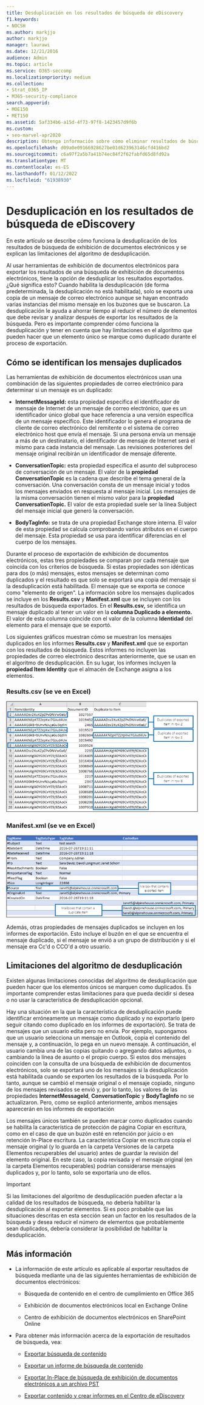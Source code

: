 ```yaml
---
title: Desduplicación en los resultados de búsqueda de eDiscovery
f1.keywords:
- NOCSH
ms.author: markjjo
author: markjjo
manager: laurawi
ms.date: 12/21/2016
audience: Admin
ms.topic: article
ms.service: O365-seccomp
ms.localizationpriority: medium
ms.collection:
- Strat_O365_IP
- M365-security-compliance
search.appverid:
- MOE150
- MET150
ms.assetid: 5af334b6-a15d-4f73-97f8-1423457d9f6b
ms.custom:
- seo-marvel-apr2020
description: Obtenga información sobre cómo eliminar resultados de búsqueda de exhibición de documentos electrónicos duplicados para que solo se exporte una copia de un mensaje de correo electrónico.
ms.openlocfilehash: d09a0e09166928627be01d623963146cfd416bd2
ms.sourcegitcommit: c6a97f2a5b7a41b74ec84f2f62fabfd65d8fd92a
ms.translationtype: MT
ms.contentlocale: es-ES
ms.lasthandoff: 01/12/2022
ms.locfileid: "61938930"
---
```

# <a name="de-duplication-in-ediscovery-search-results"></a>Desduplicación en los resultados de búsqueda de eDiscovery

En este artículo se describe cómo funciona la desduplicación de los resultados de búsqueda de exhibición de documentos electrónicos y se explican las limitaciones del algoritmo de desduplicación.
  
Al usar herramientas de exhibición de documentos electrónicos para exportar los resultados de una búsqueda de exhibición de documentos electrónicos, tiene la opción de desduplicar los resultados exportados. ¿Qué significa esto? Cuando habilita la desduplicación (de forma predeterminada, la desduplicación no está habilitada), solo se exporta una copia de un mensaje de correo electrónico aunque se hayan encontrado varias instancias del mismo mensaje en los buzones que se buscaron. La desduplicación le ayuda a ahorrar tiempo al reducir el número de elementos que debe revisar y analizar después de exportar los resultados de la búsqueda. Pero es importante comprender cómo funciona la desduplicación y tener en cuenta que hay limitaciones en el algoritmo que pueden hacer que un elemento único se marque como duplicado durante el proceso de exportación.
  
## <a name="how-duplicate-messages-are-identified"></a>Cómo se identifican los mensajes duplicados

Las herramientas de exhibición de documentos electrónicos usan una combinación de las siguientes propiedades de correo electrónico para determinar si un mensaje es un duplicado:
  
- **InternetMessageId:** esta propiedad especifica el identificador de mensaje de Internet de un mensaje de correo electrónico, que es un identificador único global que hace referencia a una versión específica de un mensaje específico. Este identificador lo genera el programa de cliente de correo electrónico del remitente o el sistema de correo electrónico host que envía el mensaje. Si una persona envía un mensaje a más de un destinatario, el identificador de mensaje de Internet será el mismo para cada instancia del mensaje. Las revisiones posteriores del mensaje original recibirán un identificador de mensaje diferente. 

- **ConversationTopic:** esta propiedad especifica el asunto del subproceso de conversación de un mensaje. El valor de la **propiedad ConversationTopic** es la cadena que describe el tema general de la conversación. Una conversación consta de un mensaje inicial y todos los mensajes enviados en respuesta al mensaje inicial. Los mensajes de la misma conversación tienen el mismo valor para la **propiedad ConversationTopic.** El valor de esta propiedad suele ser la línea Subject del mensaje inicial que generó la conversación. 

- **BodyTagInfo:** se trata de una propiedad Exchange store interna. El valor de esta propiedad se calcula comprobando varios atributos en el cuerpo del mensaje. Esta propiedad se usa para identificar diferencias en el cuerpo de los mensajes. 

Durante el proceso de exportación de exhibición de documentos electrónicos, estas tres propiedades se comparan por cada mensaje que coincida con los criterios de búsqueda. Si estas propiedades son idénticas para dos (o más) mensajes, estos mensajes se determinan como duplicados y el resultado es que solo se exportará una copia del mensaje si la desduplicación está habilitada. El mensaje que se exporta se conoce como "elemento de origen". La información sobre los mensajes duplicados se incluye en los **Results.csv** y **Manifest.xml** que se incluyen con los resultados de búsqueda exportados. En el **Results.csv,** se identifica un mensaje duplicado al tener un valor en la **columna Duplicado a elemento.** El valor de esta columna coincide con el valor de la columna **Identidad** del elemento para el mensaje que se exportó. 
  
Los siguientes gráficos muestran cómo se muestran los mensajes duplicados en los informes **Results.csv** y **Manifest.xml** que se exportan con los resultados de búsqueda. Estos informes no incluyen las propiedades de correo electrónico descritas anteriormente, que se usan en el algoritmo de desduplicación. En su lugar, los informes incluyen la **propiedad Item Identity** que el almacén de Exchange asigna a los elementos. 
  
 ### <a name="resultscsv-report-viewed-in-excel"></a>Results.csv (se ve en Excel)
  
![Ver información sobre elementos duplicados en el informe Results.csv datos.](../media/e3d64004-3b91-4cba-b6f3-934b46cbdcdb.png)
  
 ### <a name="manifestxml-report-viewed-in-excel"></a>Manifest.xml (se ve en Excel)
  
![Ver información sobre elementos duplicados en el informe Manifest.xml datos.](../media/69aa4786-9883-46ff-bcae-b35e0daf4a6d.png)
  
Además, otras propiedades de mensajes duplicados se incluyen en los informes de exportación. Esto incluye el buzón en el que se encuentra el mensaje duplicado, si el mensaje se envió a un grupo de distribución y si el mensaje era Cc'd o CCO'd a otro usuario.
  
## <a name="limitations-of-the-de-duplication-algorithm"></a>Limitaciones del algoritmo de desduplicación

Existen algunas limitaciones conocidas del algoritmo de desduplicación que pueden hacer que los elementos únicos se marquen como duplicados. Es importante comprender estas limitaciones para que pueda decidir si desea o no usar la característica de desduplicación opcional.
  
Hay una situación en la que la característica de desduplicación puede identificar erróneamente un mensaje como duplicado y no exportarlo (pero seguir citando como duplicado en los informes de exportación). Se trata de mensajes que un usuario edita pero no envía. Por ejemplo, supongamos que un usuario selecciona un mensaje en Outlook, copia el contenido del mensaje y, a continuación, lo pega en un nuevo mensaje. A continuación, el usuario cambia una de las copias quitando o agregando datos adjuntos, o cambiando la línea de asunto o el propio cuerpo. Si estos dos mensajes coinciden con la consulta de una búsqueda de exhibición de documentos electrónicos, solo se exportará uno de los mensajes si la desduplicación está habilitada cuando se exporten los resultados de la búsqueda. Por lo tanto, aunque se cambió el mensaje original o el mensaje copiado, ninguno de los mensajes revisados se envió y, por lo tanto, los valores de las propiedades **InternetMessageId**, **ConversationTopic** y **BodyTagInfo** no se actualizaron. Pero, como se explicó anteriormente, ambos mensajes aparecerán en los informes de exportación 
  
Los mensajes únicos también se pueden marcar como duplicados cuando se habilita la característica de protección de página Copiar en escritura, como en el caso de que un buzón esté en retención por juicio o en retención In-Place escritura. La característica Copiar en escritura copia el mensaje original (y lo guarda en la carpeta Versiones de la carpeta Elementos recuperables del usuario) antes de guardar la revisión del elemento original. En este caso, la copia revisada y el mensaje original (en la carpeta Elementos recuperables) podrían considerarse mensajes duplicados y, por lo tanto, solo se exportaría uno de ellos.
  
> [!IMPORTANT]
> Si las limitaciones del algoritmo de desduplicación pueden afectar a la calidad de los resultados de búsqueda, no debería habilitar la desduplicación al exportar elementos. Si es poco probable que las situaciones descritas en esta sección sean un factor en los resultados de la búsqueda y desea reducir el número de elementos que probablemente sean duplicados, debería considerar la posibilidad de habilitar la desduplicación. 
  
## <a name="more-information"></a>Más información

- La información de este artículo es aplicable al exportar resultados de búsqueda mediante una de las siguientes herramientas de exhibición de documentos electrónicos:

  - Búsqueda de contenido en el centro de cumplimiento en Office 365

  - Exhibición de documentos electrónicos local en Exchange Online

  - Centro de exhibición de documentos electrónicos en SharePoint Online

- Para obtener más información acerca de la exportación de resultados de búsqueda, vea:

  - [Exportar búsqueda de contenido](export-search-results.md)

  - [Exportar un informe de búsqueda de contenido](export-a-content-search-report.md)

  - [Exportar In-Place de búsqueda de exhibición de documentos electrónicos a un archivo PST](/exchange/security-and-compliance/in-place-ediscovery/export-search-results)

  - [Exportar contenido y crear informes en el Centro de eDiscovery](/SharePoint/governance/export-content-and-create-reports-in-the-ediscovery-center)
